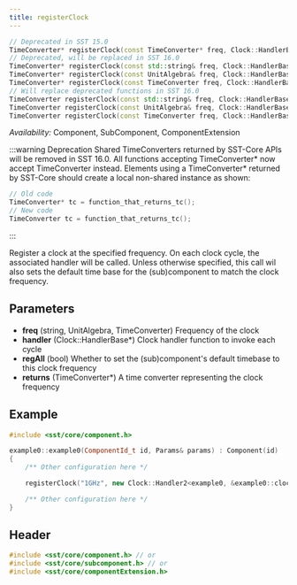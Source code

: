 ```yaml
---
title: registerClock
---
```


```cpp
// Deprecated in SST 15.0
TimeConverter* registerClock(const TimeConverter* freq, Clock::HandlerBase* handler, bool regAll = true);
// Deprecated, will be replaced in SST 16.0
TimeConverter* registerClock(const std::string& freq, Clock::HandlerBase* handler, bool regAll = true);
TimeConverter* registerClock(const UnitAlgebra& freq, Clock::HandlerBase* handler, bool regAll = true);
TimeConverter* registerClock(const TimeConverter freq, Clock::HandlerBase* handler, bool regAll = true);
// Will replace deprecated functions in SST 16.0
TimeConverter registerClock(const std::string& freq, Clock::HandlerBase* handler, bool regAll = true);
TimeConverter registerClock(const UnitAlgebra& freq, Clock::HandlerBase* handler, bool regAll = true);
TimeConverter registerClock(const TimeConverter freq, Clock::HandlerBase* handler, bool regAll = true);
```
*Availability:* Component, SubComponent, ComponentExtension

:::warning Deprecation
Shared TimeConverters returned by SST-Core APIs will be removed in SST 16.0. All functions accepting TimeConverter* now accept TimeConverter instead. Elements using a TimeConverter* returned by SST-Core should create a local non-shared instance as shown:
```cpp
// Old code
TimeConverter* tc = function_that_returns_tc();
// New code
TimeConverter tc = function_that_returns_tc();
```
:::

Register a clock at the specified frequency. On each clock cycle, the associated handler will be called. Unless otherwise specified, this call wil also sets the default time base for the (sub)component to match the clock frequency.


## Parameters
* **freq** (string, UnitAlgebra, TimeConverter) Frequency of the clock
* **handler** (Clock::HandlerBase*) Clock handler function to invoke each cycle
* **regAll** (bool) Whether to set the (sub)component's default timebase to this clock frequency
* **returns** (TimeConverter*) A time converter representing the clock frequency


## Example

<!--- SOURCE_CODE: sst-elements/src/sst/elements/simpleElementExample/example0.cc --->
```cpp title="Excerpt from sst-elements/src/sst/elements/simpleElementExample/example0.cc"
#include <sst/core/component.h>

example0::example0(ComponentId_t id, Params& params) : Component(id)
{
    /** Other configuration here */

    registerClock("1GHz", new Clock::Handler2<example0, &example0::clockTic>(this));

    /** Other configuration here */
}
```

## Header
```cpp
#include <sst/core/component.h> // or
#include <sst/core/subcomponent.h> // or
#include <sst/core/componentExtension.h>
```
